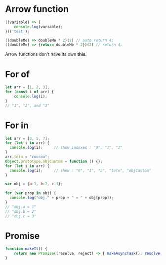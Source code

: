 # Arrow function

```js
((variable) => {
    console.log(variable);
})('test');
```

```js
((doubleMe) => doubleMe * 2)(2) // auto return 4;
((doubleMe) => {return doubleMe * 2})(2) // return 4; 
```
Arrow functions don't have its own **this**.

# For of

```js
let arr = [1, 2, 3];
for (const i of arr) {
    console.log(i);
}
// "1", "2", and "3"
```

# For in

```js
let arr = [3, 5, 7];
for (let i in arr) {
  console.log(i);     // show indexes : "0", "1", "2"
}
arr.toto = "coucou";
Object.prototype.objCustom = function () {};
for (let i in arr) {
  console.log(i);     // show : "0", "1", "2", "toto", "objCustom"
}
```

```js
var obj = {a:1, b:2, c:3};
 
for (var prop in obj) {
  console.log("obj." + prop + " = " + obj[prop]);
}
// "obj.a = 1"
// "obj.b = 2"
// "obj.c = 3"
```

# Promise
```js
function makeIt() {
    return new Promise((resolve, reject) => { makeAsyncTask(); resolve(); });
}
```